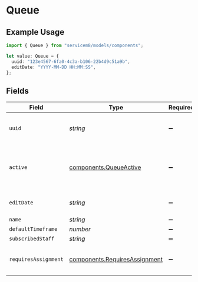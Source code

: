 # Queue

## Example Usage

```typescript
import { Queue } from "servicem8/models/components";

let value: Queue = {
  uuid: "123e4567-6fa0-4c3a-b106-22b4d9c51a9b",
  editDate: "YYYY-MM-DD HH:MM:SS",
};
```

## Fields

| Field                                                                          | Type                                                                           | Required                                                                       | Description                                                                    | Example                                                                        |
| ------------------------------------------------------------------------------ | ------------------------------------------------------------------------------ | ------------------------------------------------------------------------------ | ------------------------------------------------------------------------------ | ------------------------------------------------------------------------------ |
| `uuid`                                                                         | *string*                                                                       | :heavy_minus_sign:                                                             | Record UUID key                                                                | 123e4567-6fa0-4c3a-b106-22b4d9c51a9b                                           |
| `active`                                                                       | [components.QueueActive](../../models/components/queueactive.md)               | :heavy_minus_sign:                                                             | Record active/deleted flag. <br/><br/>Valid values are [0,1]                   |                                                                                |
| `editDate`                                                                     | *string*                                                                       | :heavy_minus_sign:                                                             | Record last modified timestamp                                                 | YYYY-MM-DD HH:MM:SS                                                            |
| `name`                                                                         | *string*                                                                       | :heavy_minus_sign:                                                             | N/A                                                                            |                                                                                |
| `defaultTimeframe`                                                             | *number*                                                                       | :heavy_minus_sign:                                                             | N/A                                                                            |                                                                                |
| `subscribedStaff`                                                              | *string*                                                                       | :heavy_minus_sign:                                                             | N/A                                                                            |                                                                                |
| `requiresAssignment`                                                           | [components.RequiresAssignment](../../models/components/requiresassignment.md) | :heavy_minus_sign:                                                             | <br/><br/>Valid values are [0,1]                                               |                                                                                |